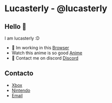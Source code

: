# Lucasterly - @lucasterly

## Hello 👋

I am lucasterly :D

- 🚀 Im working in this [Browser](https://github.com/Incognito-browser/Incognito)
- Watch this anime is so good [Anime](https://ww1.animeflv.cc/anime/charlotte)
- 💭 Contact me on discord [Discord](https://discord.gg/N9snPKX5AK)

## Contacto

- [Xbox](https://account.xbox.com/es-es/Profile?xr=mebarnav&rtc=1)
- [Nintendo](https://www.nintendo.com/)
- [Email](lucasterly@protonmail.com)
